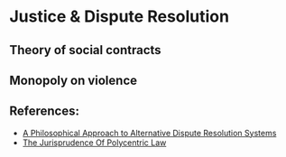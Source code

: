 # Justice & Dispute Resolution

## Theory of social contracts

## Monopoly on violence

## References:

* [A Philosophical Approach to Alternative Dispute Resolution Systems](https://www.mediate.com/articles/SustacZ5.cfm)
* [The Jurisprudence Of Polycentric Law](http://tomwbell.com/writings/JurisPoly.html)

